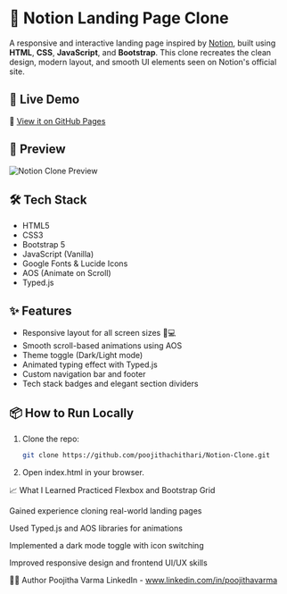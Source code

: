 # 📝 Notion Landing Page Clone

A responsive and interactive landing page inspired by [Notion](https://www.notion.so/), built using **HTML**, **CSS**, **JavaScript**, and **Bootstrap**. This clone recreates the clean design, modern layout, and smooth UI elements seen on Notion's official site.

## 🚀 Live Demo

🔗 [View it on GitHub Pages](https://poojithachithari.github.io/Notion-Clone)

## 📸 Preview

![Notion Clone Preview](https://user-images.githubusercontent.com/your-screenshot-link.jpg) <!-- Optional: Add a screenshot here -->

## 🛠️ Tech Stack

- HTML5
- CSS3
- Bootstrap 5
- JavaScript (Vanilla)
- Google Fonts & Lucide Icons
- AOS (Animate on Scroll)
- Typed.js

## ✨ Features

- Responsive layout for all screen sizes 📱💻
- Smooth scroll-based animations using AOS
- Theme toggle (Dark/Light mode)
- Animated typing effect with Typed.js
- Custom navigation bar and footer
- Tech stack badges and elegant section dividers

## 📦 How to Run Locally

1. Clone the repo:
   ```bash
   git clone https://github.com/poojithachithari/Notion-Clone.git
2. Open index.html in your browser.

📈 What I Learned
Practiced Flexbox and Bootstrap Grid

Gained experience cloning real-world landing pages

Used Typed.js and AOS libraries for animations

Implemented a dark mode toggle with icon switching

Improved responsive design and frontend UI/UX skills

🧑‍💻 Author
Poojitha Varma
LinkedIn - www.linkedin.com/in/poojithavarma
